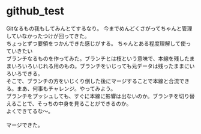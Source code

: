 # github_test
Gitなるもの我もしてみんとてするなり。
今までめんどくさがってちゃんと管理していなかったつけが回ってきた。
</br>
ちょっとずつ要領をつかんできた感じがする。
ちゃんとある程度理解して使っていきたい
</br>
ブランチなるものを作ってみた。ブランチとは枝という意味で、本線を残したままいろいろいじれる用のもの。ブランチをいじっても元データは残ったままにいろいろできる。
</br>
そこで、ブランチの方をいじくり倒した後にマージすることで本線と合流できる。まあ、何事もチャレンジ。やってみよう。</br>
ブランチをプッシュしても、すぐに本線に影響は出ないのか。ブランチを切り替えることで、そっちの中身を見ることができるのか。</br>
よくできてるな～。</br>
</br>
マージできた。